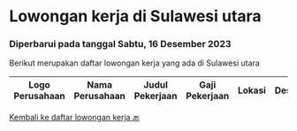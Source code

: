 
  # Lowongan kerja di Sulawesi utara

  ### Diperbarui pada tanggal Sabtu, 16 Desember 2023

  Berikut merupakan daftar lowongan kerja yang ada di Sulawesi utara

  |Logo Perusahaan | Nama Perusahaan | Judul Pekerjaan | Gaji Pekerjaan | Lokasi | Deskripsi | Tanggal diunggah | Pranala |
  | -------------- | --------------- | --------------- | --------- | --------- | -------------- | ------- | ----------- |
  

  [Kembali ke daftar lowongan kerja 🔙](../README.md#daftar-lowongan-kerja)
  